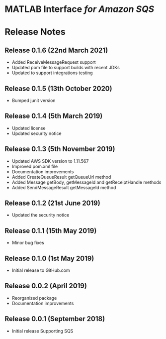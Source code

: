 # MATLAB Interface *for Amazon SQS*
# Release Notes
## Release 0.1.6 (22nd March 2021)
* Added ReceiveMessageRequest support
* Updated pom file to support builds with recent JDKs
* Updated to support integrations testing

## Release 0.1.5 (13th October 2020)
* Bumped junit version

## Release 0.1.4 (5th March 2019)
* Updated license
* Updated security notice

## Release 0.1.3 (5th November 2019)
* Updated AWS SDK version to 1.11.567
* Improved pom.xml file
* Documentation improvements
* Added CreateQueueResult getQueueUrl method
* Added Message getBody, getMessageId and getReceiptHandle methods
* Added SendMessageResult getMessageId method

## Release 0.1.2 (21st June 2019)
* Updated the security notice

## Release 0.1.1 (15th May 2019)
* Minor bug fixes

## Release 0.1.0 (1st May 2019)
* Initial release to GitHub.com

## Release 0.0.2 (April 2019)
* Reorganized package
* Documentation improvements

## Release 0.0.1 (September 2018)
* Initial release Supporting SQS

[//]: #  (Copyright 2019-2021 The MathWorks, Inc.)
